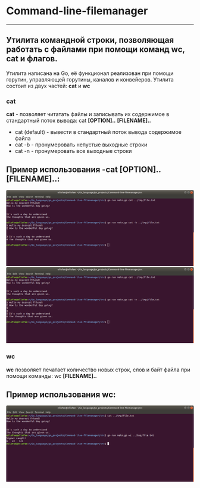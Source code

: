 # Command-line-filemanager
___________________________________

## Утилита командной строки, позволяющая работать с файлами при помощи команд **wc**, **cat** и флагов.

Утилита написана на Go, её функционал реализован при помощи горутин, управляющей горутины, каналов и конвейеров.
Утилита состоит из двух частей: **cat** и **wc**

### cat
**cat** - позволяет читатать файлы и записывать их содержимое в стандартный поток вывода: cat **[OPTION]..** **[FILENAME]..**
* cat (default) - вывести в стандартный поток вывода содержимое файла
* cat -b - пронумеровать непустые выходные строки
* cat -n - пронумеровать все выходные строки

## Пример использования -cat **[OPTION]..** **[FILENAME]..**:
![result1](https://github.com/ellofae/Command-line-filemanager/blob/main/img/Screenshot%20from%202023-04-02%2017-48-56.png?raw=true)
![result1](https://github.com/ellofae/Command-line-filemanager/blob/main/img/Screenshot%20from%202023-04-02%2017-49-07.png?raw=true)

### wc
**wc** позволяет печатает количество новых строк, слов и байт файла при помощи команды: wc **[FILENAME]..**

## Пример использования wc:
![result1](https://github.com/ellofae/Command-line-filemanager/blob/main/img/Screenshot%20from%202023-04-02%2017-48-07.png?raw=true)
